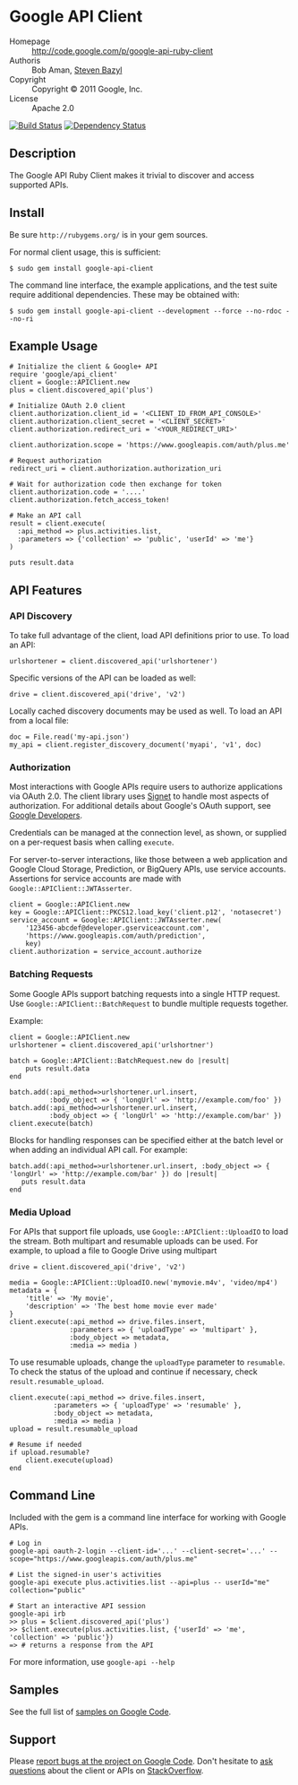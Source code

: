 # Google API Client

<dl>
  <dt>Homepage</dt><dd><a href="http://code.google.com/p/google-api-ruby-client">http://code.google.com/p/google-api-ruby-client</a></dd>
  <dt>Authoris</dt><dd>Bob Aman, <a href="mailto:sbazyl@google.com">Steven Bazyl</a></dd>
  <dt>Copyright</dt><dd>Copyright © 2011 Google, Inc.</dd>
  <dt>License</dt><dd>Apache 2.0</dd>
</dl>

[![Build Status](https://secure.travis-ci.org/google/google-api-ruby-client.png)](http://travis-ci.org/google/google-api-ruby-client)
[![Dependency Status](https://gemnasium.com/google/google-api-ruby-client.png)](https://gemnasium.com/google/google-api-ruby-client)

## Description

The Google API Ruby Client makes it trivial to discover and access supported
APIs.

## Install

Be sure `http://rubygems.org/` is in your gem sources.

For normal client usage, this is sufficient:

    $ sudo gem install google-api-client

The command line interface, the example applications, and the test suite
require additional dependencies. These may be obtained with:

    $ sudo gem install google-api-client --development --force --no-rdoc --no-ri

## Example Usage

    # Initialize the client & Google+ API
    require 'google/api_client'
    client = Google::APIClient.new
    plus = client.discovered_api('plus')

    # Initialize OAuth 2.0 client    
    client.authorization.client_id = '<CLIENT_ID_FROM_API_CONSOLE>'
    client.authorization.client_secret = '<CLIENT_SECRET>'
    client.authorization.redirect_uri = '<YOUR_REDIRECT_URI>'
    
    client.authorization.scope = 'https://www.googleapis.com/auth/plus.me'

    # Request authorization
    redirect_uri = client.authorization.authorization_uri

    # Wait for authorization code then exchange for token
    client.authorization.code = '....'
    client.authorization.fetch_access_token!

    # Make an API call
    result = client.execute(
      :api_method => plus.activities.list,
      :parameters => {'collection' => 'public', 'userId' => 'me'}
    )

    puts result.data

## API Features

### API Discovery

To take full advantage of the client, load API definitions prior to use. To load an API:

    urlshortener = client.discovered_api('urlshortener')

Specific versions of the API can be loaded as well:

    drive = client.discovered_api('drive', 'v2')

Locally cached discovery documents may be used as well. To load an API from a local file:

    doc = File.read('my-api.json')
    my_api = client.register_discovery_document('myapi', 'v1', doc)

### Authorization

Most interactions with Google APIs require users to authorize applications via OAuth 2.0. The client library uses [Signet](https://github.com/google/signet) to handle most aspects of authorization. For additional details about Google's OAuth support, see [Google Developers](https://developers.google.com/accounts/docs/OAuth2). 

Credentials can be managed at the connection level, as shown, or supplied on a per-request basis when calling `execute`.
    
For server-to-server interactions, like those between a web application and Google Cloud Storage, Prediction, or BigQuery APIs, use service accounts. Assertions for service accounts are made with `Google::APIClient::JWTAsserter`.

    client = Google::APIClient.new
    key = Google::APIClient::PKCS12.load_key('client.p12', 'notasecret')
    service_account = Google::APIClient::JWTAsserter.new(
        '123456-abcdef@developer.gserviceaccount.com',
        'https://www.googleapis.com/auth/prediction',
        key)
    client.authorization = service_account.authorize

### Batching Requests

Some Google APIs support batching requests into a single HTTP request. Use `Google::APIClient::BatchRequest`
to bundle multiple requests together.

Example:

    client = Google::APIClient.new
    urlshortener = client.discovered_api('urlshortner')
    
    batch = Google::APIClient::BatchRequest.new do |result|
        puts result.data
    end
    
    batch.add(:api_method=>urlshortener.url.insert, 
              :body_object => { 'longUrl' => 'http://example.com/foo' })
    batch.add(:api_method=>urlshortener.url.insert, 
              :body_object => { 'longUrl' => 'http://example.com/bar' })
    client.execute(batch)
    
Blocks for handling responses can be specified either at the batch level or when adding an individual API call. For example:

    batch.add(:api_method=>urlshortener.url.insert, :body_object => { 'longUrl' => 'http://example.com/bar' }) do |result|
       puts result.data
    end

### Media Upload

For APIs that support file uploads, use `Google::APIClient::UploadIO` to load the stream. Both multipart and resumable
uploads can be used. For example, to upload a file to Google Drive using multipart

    drive = client.discovered_api('drive', 'v2')
   
    media = Google::APIClient::UploadIO.new('mymovie.m4v', 'video/mp4')
    metadata = {
        'title' => 'My movie',
        'description' => 'The best home movie ever made'
    }
    client.execute(:api_method => drive.files.insert,
                   :parameters => { 'uploadType' => 'multipart' },
                   :body_object => metadata,
                   :media => media )
   
To use resumable uploads, change the `uploadType` parameter to `resumable`. To check the status of the upload
and continue if necessary, check `result.resumable_upload`.

    client.execute(:api_method => drive.files.insert,
               :parameters => { 'uploadType' => 'resumable' },
               :body_object => metadata,
               :media => media )
    upload = result.resumable_upload

    # Resume if needed
    if upload.resumable?
        client.execute(upload)
    end

## Command Line

Included with the gem is a command line interface for working with Google APIs.

    # Log in
    google-api oauth-2-login --client-id='...' --client-secret='...' --scope="https://www.googleapis.com/auth/plus.me"

    # List the signed-in user's activities
    google-api execute plus.activities.list --api=plus -- userId="me" collection="public"

    # Start an interactive API session
    google-api irb
    >> plus = $client.discovered_api('plus')
    >> $client.execute(plus.activities.list, {'userId' => 'me', 'collection' => 'public'})
    => # returns a response from the API

For more information, use `google-api --help`

## Samples

See the full list of [samples on Google Code](http://code.google.com/p/google-api-ruby-client/source/browse?repo=samples).


## Support

Please [report bugs at the project on Google Code](http://code.google.com/p/google-api-ruby-client/issues/entry). Don't hesitate to [ask questions](http://stackoverflow.com/questions/tagged/google-api) about the client or APIs on [StackOverflow](http://stackoverflow.com).



